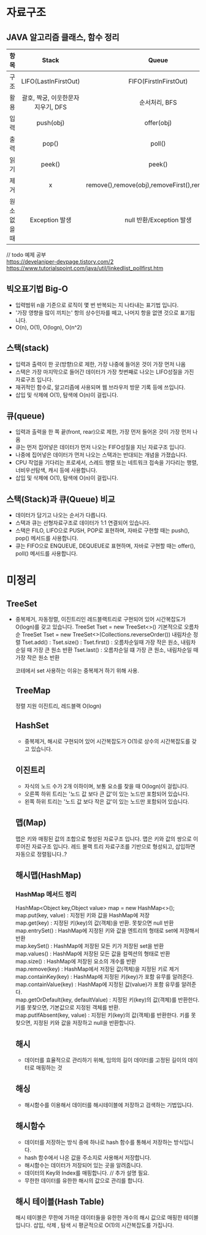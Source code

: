 # 자료구조

## JAVA 알고리즘 클래스, 함수 정리
|**항목**|Stack|Queue|Deque|PriorityQueue|
|:---:|:---:|:---:|:---:|:---:|   
|구조|LIFO(LastInFirstOut)|FIFO(FirstInFirstOut)|FIFO(FirstInFirstOut)|FIFO(FirstInFirstOut)|
|활용|괄호, 짝궁, 이웃한문자지우기, DFS|순서처리, BFS|최소/최대 값의 삽입, 삭제 작업이 잦을 때|처리하는 순서가 있는 경우|
|입력|push(obj)|offer(obj)|addFirst(obj),addLast(obj)|offer(obj)|
|출력|pop()|poll()|pollFirst(),pollLast()|poll(),pollFirst(),pollLast()|
|읽기|peek()|peek()|peekFirst(),peekLast()|peek(),peekFirst(),peekLast()|
|제거|x|remove(),remove(obj),removeFirst(),removeLast()|removeFirst(),removeLast()|remove(),remove(obj)|
|원소 없을 때|Exception 발생|null 반환/Exception 발생|null 반환/Exception 발생|null 반환/Exception 발생|

// todo 예제 공부  
https://develaniper-devpage.tistory.com/2   
https://www.tutorialspoint.com/java/util/linkedlist_pollfirst.htm  


## 빅오표기법 Big-O
- 입력범위 n을 기준으로 로직이 몇 번 반복되는 지 나타내는 표기법 입니다.
- '가장 영향을 많이 끼치는' 항의 상수인자를 떼고, 나머지 항을 없앤 것으로 표기됩니다.
- O(n), O(1), O(logn), O(n^2)

## 스택(stack)
- 입력과 출력이 한 곳(방향)으로 제한, 가장 나중에 들어온 것이 가장 먼저 나옴
- 스택은 가장 마지막으로 들어간 데이터가 가장 첫번째로 나오는 LIFO성질을 가진 자료구조 입니다.
- 재귀적인 함수로, 알고리즘에 사용되며 웹 브라우저 방문 기록 등에 쓰입니다.
- 삽입 및 삭제에 O(1), 탐색에 O(n)이 걸립니다.

## 큐(queue)
- 입력과 출력을 한 쪽 끝(front, rear)으로 제한, 가장 먼저 들어온 것이 가장 먼저 나옴
- 큐는 먼저 집어넣은 데이터가 먼저 나오는 FIFO성질을 지닌 자료구조 입니다.
- 나중에 집어넣은 데이터가 먼저 나오는 스택과는 반대되는 개념을 가졌습니다.
- CPU 작업을 기다리는 프로세서, 스레드 행렬 또는 네트워크 접속을 기다리는 행렬, 너비우선탐색, 캐시 등에 사용합니다.
- 삽입 및 삭제에 O(1), 탐색에 O(n)이 걸립니다.


## 스택(Stack)과 큐(Queue) 비교
- 데이터가 담기고 나오는 순서가 다릅니다.
- 스택과 큐는 선형자료구조로 데이터가 1:1 연결되어 있습니다.
- 스택은 FILO, LIFO으로 PUSH, POP로 표현하며, 자바로 구현할 때는 push(), pop() 메서드를 사용합니다.
- 큐는 FIFO으로 ENQUEUE, DEQUEUE로 표현하며, 자바로 구현할 때는 offer(), poll() 메서드를 사용합니다.


# 미정리


## TreeSet
- 중복제거, 자동정렬, 이진트리인 레드블랙트리로 구현되어 있어 시간복잡도가 O(logn)를 갖고 있습니다.
TreeSet<Object> Tset = new TreeSet<>() 기본적으로 오름차순
TreeSet<Object> Tset = new TreeSet<>(Collections.reverseOrder()) 내림차순 정렬
Tset.add() :
Tset.size() : 
Tset.first() : 오름차순일때 가장 작은 원소, 내림차순일 때 가장 큰 원소 반환
Tset.last() : 오름차순일 떄 가장 큰 원소, 내림차순일 때 가장 작은 원소 반환

코테에서 set 사용하는 이유는 중복제거 하기 위해 사용.

## TreeMap
정렬 지원 이진트리, 레드블랙 O(logn)
  
## HashSet
- 중복제거, 해시로 구현되어 있어 시간복잡도가 O(1)로 상수의 시간복잡도를 갖고 있습니다.

## 이진트리
- 자식의 노드 수가 2개 이하이며, 보통 요소를 찾을 때 O(logn)이 걸립니다.
- 오른쪽 하위 트리는 '노드 값 보다 큰 값'이 있는 노드만 포함되어 있습니다.
- 왼쪽 하위 트리는 '노드 값 보다 작은 값'이 있는 노드만 포함되어 있습니다.


## 맵(Map)
맵은 키와 매핑된 값의 조합으로 형성된 자료구조 입니다.
맵은 키와 값의 쌍으로 이루어진 자료구조 입니다.
레드 블랙 트리 자료구조를 기반으로 형성되고, 삽입하면 자동으로 정렬됩니다..?
  
  
  
## 해시맵(HashMap)

### HashMap 메서드 정리
HashMap<Object key,Object value> map = new HashMap<>();  
map.put(key, value) : 지정된 키와 값을 HashMap에 저장  
map.get(key) : 지정된 키(key)의 값(객체)을 반환. 못찾으면 null 반환  
map.entrySet() : HashMap에 지정된 키와 값을 엔트리의 형태로 set에 저장해서 반환  
map.keySet() : HashMap에 저장된 모든 키가 저장된 set을 반환  
map.values() : HashMap에 저장된 모든 값을 컬렉션의 형태로 반환  
map.size() : HashMap에 저장된 요소의 개수를 반환  
map.remove(key) : HashMap에서 저장된 값(객체)을 지정된 키로 제거  
map.containKey(key) : HashMap에 지정된 키(key)가 포함 유무를 알려준다.   
map.containValue(key) : HashMap에 지정된 값(value)가 포함 유무를 알려준다.   
map.getOrDefault(key, defaultValue) : 지정된 키(key)의 값(객체)를 반환한다. 키를 못찾으면, 기본값으로 지정된 객체를 반환.  
map.putIfAbsent(key, value) : 지정된 키(key)의 값(객체)를 반환한다. 키를 못찾으면, 지정된 키와 값을 저장하고 null을 반환합니다.  

## 해시
- 데이터를 효율적으로 관리하기 위해, 임의의 길이 데이터를 고정된 길이의 데이터로 매핑하는 것
  
## 해싱
- 해시함수를 이용해서 데이터를 해시테이블에 저장하고 검색하는 기법입니다.

## 해시함수
- 데이터를 저장하는 방식 중에 하나로 hash 함수를 통해서 저장하는 방식입니다.
- hash 함수에서 나온 값을 주소지로 사용해서 저장합니다.
- 해시함수는 데이터가 저장되어 있는 곳을 알려줍니다.
- 데이터의 Key와 Index를 매핑합니다. // 추가 설명 필요.
- 무한한 데이터를 유한한 해시의 값으로 관리를 합니다.
  
  
## 해시 테이블(Hash Table)
해시 테이블은 무한에 가까운 데이터들을 유한한 개수의 해시 값으로 매핑한 테이블입니다.
삽입, 삭제 , 탐색 시 평균적으로 O(1)의 시간복잡도를 가집니다.
